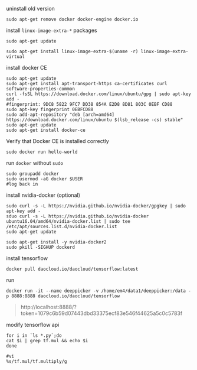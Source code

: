 uninstall old version

```
sudo apt-get remove docker docker-engine docker.io
```

install `linux-image-extra-*` packages

```
sudo apt-get update

sudo apt-get install linux-image-extra-$(uname -r) linux-image-extra-virtual
```

install docker CE

```
sudo apt-get update
sudo apt-get install apt-transport-https ca-certificates curl software-properties-common
curl -fsSL https://download.docker.com/linux/ubuntu/gpg | sudo apt-key add -
#fingerprint: 9DC8 5822 9FC7 DD38 854A E2D8 8D81 803C 0EBF CD88
sudo apt-key fingerprint 0EBFCD88
sudo add-apt-repository "deb [arch=amd64] https://download.docker.com/linux/ubuntu $(lsb_release -cs) stable"
sudo apt-get update
sudo apt-get install docker-ce
```

Verify that Docker CE is installed correctly

```
sudo docker run hello-world
```

run `docker` without `sudo`

```
sudo groupadd docker
sudo usermod -aG docker $USER
#log back in
```

install nvidia-docker (optional)

```
sudo curl -s -L https://nvidia.github.io/nvidia-docker/gpgkey | sudo apt-key add -
sduo curl -s -L https://nvidia.github.io/nvidia-docker ubuntu16.04/amd64/nvidia-docker.list | sudo tee /etc/apt/sources.list.d/nvidia-docker.list
sudo apt-get update

sudo apt-get install -y nvidia-docker2
sudo pkill -SIGHUP dockerd
```

install tensorflow

```
docker pull daocloud.io/daocloud/tensorflow:latest
```

run

```
docker run -it --name deeppicker -v /home/em4/data1/deeppicker:/data -p 8888:8888 daocloud.io/daocloud/tensorflow
```

>http://localhost:8888/?token=1079c6b59d07443dbd33375ecf83e546f44625a5c0c5783f

modify tensorflow api

```
for i in `ls *.py`;do
cat $i | grep tf.mul && echo $i
done
```
```
#vi
%s/tf.mul/tf.multiply/g
```
